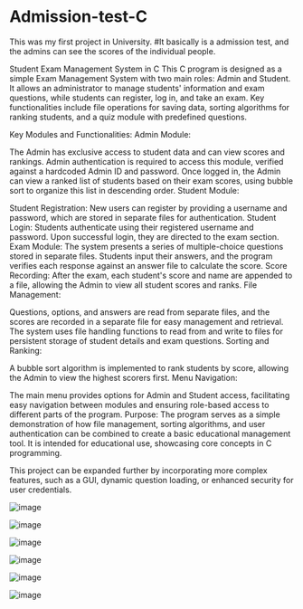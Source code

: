 # Admission-test-C

This was my first project in University. #It basically is a admission test, and the admins can see the scores of the individual people.

Student Exam Management System in C
This C program is designed as a simple Exam Management System with two main roles: Admin and Student. It allows an administrator to manage students' information and exam questions, while students can register, log in, and take an exam. Key functionalities include file operations for saving data, sorting algorithms for ranking students, and a quiz module with predefined questions.

Key Modules and Functionalities:
Admin Module:

The Admin has exclusive access to student data and can view scores and rankings.
Admin authentication is required to access this module, verified against a hardcoded Admin ID and password.
Once logged in, the Admin can view a ranked list of students based on their exam scores, using bubble sort to organize this list in descending order.
Student Module:

Student Registration: New users can register by providing a username and password, which are stored in separate files for authentication.
Student Login: Students authenticate using their registered username and password. Upon successful login, they are directed to the exam section.
Exam Module: The system presents a series of multiple-choice questions stored in separate files. Students input their answers, and the program verifies each response against an answer file to calculate the score.
Score Recording: After the exam, each student's score and name are appended to a file, allowing the Admin to view all student scores and ranks.
File Management:

Questions, options, and answers are read from separate files, and the scores are recorded in a separate file for easy management and retrieval.
The system uses file handling functions to read from and write to files for persistent storage of student details and exam questions.
Sorting and Ranking:

A bubble sort algorithm is implemented to rank students by score, allowing the Admin to view the highest scorers first.
Menu Navigation:

The main menu provides options for Admin and Student access, facilitating easy navigation between modules and ensuring role-based access to different parts of the program.
Purpose:
The program serves as a simple demonstration of how file management, sorting algorithms, and user authentication can be combined to create a basic educational management tool. It is intended for educational use, showcasing core concepts in C programming.

This project can be expanded further by incorporating more complex features, such as a GUI, dynamic question loading, or enhanced security for user credentials.

![image](https://github.com/user-attachments/assets/86927664-ed39-40a8-a37f-da825ad8d9f9)

![image](https://github.com/user-attachments/assets/97494034-d825-4ebe-8213-b9c0898cc66a)

![image](https://github.com/user-attachments/assets/44f71cef-6cb8-47f2-987b-62da40d433e8)

![image](https://github.com/user-attachments/assets/4970a2c4-a9c8-48e3-9f48-2b5ef846eb4d)

![image](https://github.com/user-attachments/assets/19aea70c-7ac3-401c-97bb-0608106ecf75)

![image](https://github.com/user-attachments/assets/57d79561-ee5e-448a-a2ad-6a378452281c)




